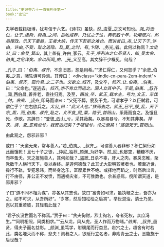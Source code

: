 ```yaml
---
title:"史记卷六十一伯夷列传第一"
book:"史记"
---
```

夫学者载籍极博，犹考信于六艺。《诗书》虽缺，然_虞夏_之文可知也。_尧_将逊位，让于_虞舜_，_舜禹_之间，岳牧咸荐，乃试之于位，典职数十年，功用既兴，然后授政。示天下重器，王者大统，传天下若斯之难也。而说者曰_尧_让天下于_许由_，_许由_不受，耻之逃隐。及_夏_之时，有_卞随_、_务光_者。此何以称焉？_太史公_曰：余登_箕山_，其上盖有_许由_冢云。_孔子_序列古之仁圣贤人，如_吴太伯_、_伯夷_之伦详矣。余以所闻_由_、_光_义至高，其文辞不少概见，何哉？

_孔子_曰：“_伯夷_、_叔齐_，不念旧恶，怨是用希。”“求仁得仁，又何怨乎？”余悲_伯夷_之意，睹轶诗可异焉。其传曰：
<divclass="kindle-cn-para-2em-indent">
_伯夷_、_叔齐_，_孤竹君_之二子也。父欲立_叔齐_，及父卒，_叔齐_让_伯夷_。_伯夷_曰：“父命也。”遂逃去。_叔齐_亦不肯立而逃之。国人立其中子。于是_伯夷_、_叔齐_闻_西伯昌_善养老，盍往归焉。及至，_西伯_卒，_武王_载木主，号为_文王_，东伐_纣_。_伯夷_、_叔齐_叩马而谏曰：“父死不葬，爰及干戈，可谓孝乎？以臣弑君，可谓仁乎？”左右欲兵之。_太公_曰：“此义人也。”扶而去之。_武王_已平_殷_乱，天下宗_周_，而_伯夷_、_叔齐_耻之，义不食_周_粟，隐于_首阳山_，采薇而食之。及饿且死，作歌。其辞曰：“登彼_西山_兮，采其薇矣。以暴易暴兮，不知其非矣。_神农_、_虞_、_夏_忽焉没兮，我安适归矣？于嗟徂兮，命之衰矣！”遂饿死于_首阳山_。
</div><pclass="kindle-cn-para-left">由此观之，怨邪非邪？</p>
或曰：“天道无亲，常与善人。”若_伯夷_、_叔齐_，可谓善人者非邪？积仁絜行如此而饿死！且七十子之徒，_仲尼_独荐_颜渊_为好学。然_回_也屡空，糟糠不厌，而卒蚤夭。天之报施善人，其何如哉？_盗蹠_日杀不辜，肝人之肉，暴戾恣睢，聚党数千人横行天下，竟以寿终。是遵何德哉？此其尤大彰明较著者也。若至近世，操行不轨，专犯忌讳，而终身逸乐，富厚累世不绝。或择地而蹈之，时然后出言，行不由径，非公正不发愤，而遇祸灾者，不可胜数也。余甚惑焉，傥所谓天道，是邪非邪？

子曰“道不同不相为谋”，亦各从其志也。故曰“富贵如可求，虽执鞭之士，吾亦为之。如不可求，从吾所好”。“岁寒，然后知松柏之后凋”。举世混浊，清士乃见。岂以其重若彼，其轻若此哉？

“君子疾没世而名不称焉。”贾子曰：“贪夫徇财，烈士徇名，夸者死权，众庶冯生。”“同明相照，同类相求。”“云从龙，风从虎，圣人作而万物睹。”_伯夷_、_叔齐_虽贤，得夫子而名益彰。_颜渊_虽笃学，附骥尾而行益显。岩穴之士，趣舍有时若此，类名堙灭而不称，悲夫！闾巷之人，欲砥行立名者，非附青云之士，恶能施于后世哉？
